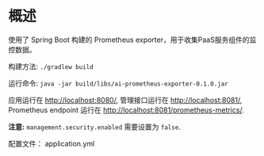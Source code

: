 # 概述

使用了 Spring Boot 构建的 Prometheus exporter，用于收集PaaS服务组件的监控数据。

构建方法:
`./gradlew build`

运行命令:
`java -jar build/libs/ai-prometheus-exporter-0.1.0.jar`

应用运行在 <http://localhost:8080/>,
管理接口运行在 <http://localhost:8081/>, 
Prometheus endpoint 运行在 <http://localhost:8081/prometheus-metrics/>.

**注意:** `management.security.enabled` 需要设置为 `false`.

配置文件：
application.yml
